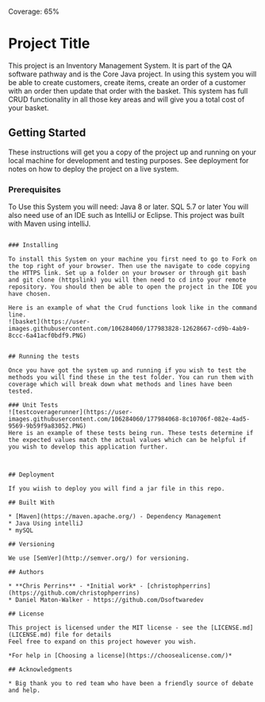Coverage: 65%
# Project Title

This project is an Inventory Management System. It is part of the QA software pathway and is the Core Java project.
In using this system you will be able to create customers, create items, create an order of a customer with an order then update that order with the basket.
This system has full CRUD functionality in all those key areas and will give you a total cost of your basket.
## Getting Started

These instructions will get you a copy of the project up and running on your local machine for development and testing purposes. See deployment for notes on how to deploy the project on a live system.

### Prerequisites

To Use this System you will need:
Java 8 or later.
SQL 5.7 or later
You will also need use of an IDE such as IntelliJ or Eclipse. This project was built with Maven using intelliJ.
```

### Installing

To install this System on your machine you first need to go to Fork on the top right of your browser. Then use the navigate to code copying the HTTPS link. Set up a folder on your browser or through git bash and git clone (httpslink) you will then need to cd into your remote repository. You should then be able to open the project in the IDE you have chosen.

Here is an example of what the Crud functions look like in the command line.
![basket](https://user-images.githubusercontent.com/106284060/177983828-12628667-cd9b-4ab9-8ccc-6a41acf0bdf9.PNG)


## Running the tests

Once you have got the system up and running if you wish to test the methods you will find these in the test folder. You can run them with coverage which will break down what methods and lines have been tested.

### Unit Tests 
![testcoveragerunner](https://user-images.githubusercontent.com/106284060/177984068-8c10706f-082e-4ad5-9569-9b59f9a83052.PNG)
Here is an example of these tests being run. These tests determine if the expected values match the actual values which can be helpful if you wish to develop this application further.



## Deployment

If you wiish to deploy you will find a jar file in this repo.

## Built With

* [Maven](https://maven.apache.org/) - Dependency Management
* Java Using intelliJ
* mySQL

## Versioning

We use [SemVer](http://semver.org/) for versioning.

## Authors

* **Chris Perrins** - *Initial work* - [christophperrins](https://github.com/christophperrins)
* Daniel Maton-Walker - https://github.com/Dsoftwaredev

## License

This project is licensed under the MIT license - see the [LICENSE.md](LICENSE.md) file for details 
Feel free to expand on this project however you wish.

*For help in [Choosing a license](https://choosealicense.com/)*

## Acknowledgments

* Big thank you to red team who have been a friendly source of debate and help.

